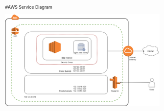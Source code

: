 #AWS Service Diagram

![aws service diagram](https://github.com/CSUN-SeniorDesign/matabit-infrastructure/blob/network-diagram-picture/docs/AWS_Network_Diagram.png "AWS service diagram")